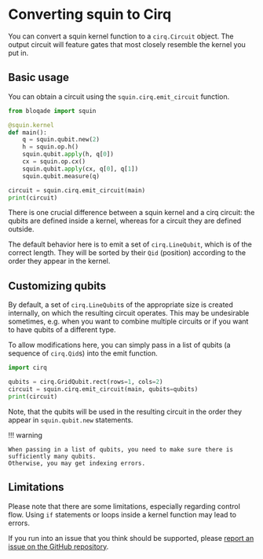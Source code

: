 # Converting squin to Cirq

You can convert a squin kernel function to a `cirq.Circuit` object.
The output circuit will feature gates that most closely resemble the kernel you put in.

## Basic usage

You can obtain a circuit using the `squin.cirq.emit_circuit` function.

```python
from bloqade import squin

@squin.kernel
def main():
    q = squin.qubit.new(2)
    h = squin.op.h()
    squin.qubit.apply(h, q[0])
    cx = squin.op.cx()
    squin.qubit.apply(cx, q[0], q[1])
    squin.qubit.measure(q)

circuit = squin.cirq.emit_circuit(main)
print(circuit)
```

There is one crucial difference between a squin kernel and a cirq circuit:
the qubits are defined inside a kernel, whereas for a circuit they are defined outside.

The default behavior here is to emit a set of `cirq.LineQubit`, which is of the correct length.
They will be sorted by their `Qid` (position) according to the order they appear in the kernel.

## Customizing qubits

By default, a set of `cirq.LineQubit`s of the appropriate size is created internally, on which the resulting circuit operates.
This may be undesirable sometimes, e.g. when you want to combine multiple circuits or if you want to have qubits of a different type.

To allow modifications here, you can simply pass in a list of qubits (a sequence of `cirq.Qid`s) into the emit function.

```python
import cirq

qubits = cirq.GridQubit.rect(rows=1, cols=2)
circuit = squin.cirq.emit_circuit(main, qubits=qubits)
print(circuit)
```

Note, that the qubits will be used in the resulting circuit in the order they appear in `squin.qubit.new` statements.

!!! warning

    When passing in a list of qubits, you need to make sure there is sufficiently many qubits.
    Otherwise, you may get indexing errors.

## Limitations

Please note that there are some limitations, especially regarding control flow.
Using `if` statements or loops inside a kernel function may lead to errors.

If you run into an issue that you think should be supported, please [report an issue on the GitHub repository](https://github.com/QuEraComputing/bloqade-circuit/issues).
